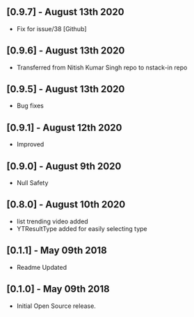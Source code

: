 ## [0.9.7] - August 13th 2020

- Fix for issue/38 [Github]
## [0.9.6] - August 13th 2020

- Transferred from Nitish Kumar Singh repo to nstack-in repo 
## [0.9.5] - August 13th 2020

- Bug fixes 

## [0.9.1] - August 12th 2020

- Improved 

## [0.9.0] - August 9th 2020

- Null Safety 

## [0.8.0] - August 10th 2020

- list trending video added
- YTResultType added for easily selecting type

## [0.1.1] - May 09th 2018

- Readme Updated

## [0.1.0] - May 09th 2018

- Initial Open Source release.
